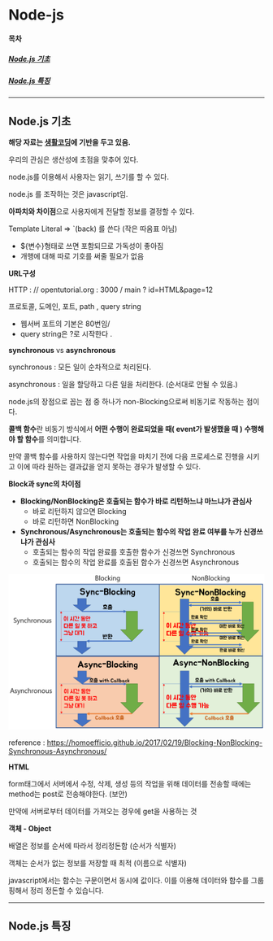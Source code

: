 # Node-js

**목차**

##### [Node.js 기초](#Node.js-기초-1)

##### [Node.js 특징](#Node.js-특징-1)



---


## Node.js 기초

**해당 자료는 [생활코딩](#https://opentutorials.org/course/3332/21028)에 기반을 두고 있음.**


우리의 관심은 생산성에 초점을 맞추어 있다. 

node.js를 이용해서 사용자는 읽기, 쓰기를 할 수 있다.



node.js 를 조작하는 것은 javascript임.



**아파치와 차이점**으로 사용자에게 전달할 정보를 결정할 수 있다.



Template Literal => `(back) 를 쓴다 (작은 따옴표 아님)

- ${변수}형태로 쓰면 포함되므로 가독성이 좋아짐
- 개행에 대해 따로 기호를 써줄 필요가 없음



**URL구성**

HTTP : // opentutorial.org : 3000 / main ? id=HTML&page=12

프로토콜, 도메인, 포트, path , query string

- 웹서버 포트의 기본은 80번임/
- query string은 ?로 시작한다 .



**synchronous** vs **asynchronous**

synchronous : 모든 일이 순차적으로 처리된다.

asynchronous : 일을 할당하고 다른 일을 처리한다. (순서대로 안될 수 있음.)



node.js의 장점으로 꼽는 점 중 하나가 non-Blocking으로써 비동기로 작동하는 점이다.

**콜백 함수**란 비동기 방식에서 **어떤 수행이 완료되었을 때( event가 발생했을 때 ) 수행해야 할 함수**를 의미합니다.

만약 콜백 함수를 사용하지 않는다면 작업을 마치기 전에 다음 프로세스로 진행을 시키고 이에 따라 원하는 결과값을 얻지 못하는 경우가 발생할 수 있다.



**Block과 sync의 차이점**

- **Blocking/NonBlocking은 호출되는 함수가 바로 리턴하느냐 마느냐가 관심사**
  - 바로 리턴하지 않으면 Blocking
  - 바로 리턴하면 NonBlocking
- **Synchronous/Asynchronous는 호출되는 함수의 작업 완료 여부를 누가 신경쓰냐가 관심사**
  - 호출되는 함수의 작업 완료를 호출한 함수가 신경쓰면 Synchronous
  - 호출되는 함수의 작업 완료를 호출된 함수가 신경쓰면 Asynchronous

<img src="./assets/sync_async.png">

reference : https://homoefficio.github.io/2017/02/19/Blocking-NonBlocking-Synchronous-Asynchronous/



**HTML**

form태그에서 서버에서 수정, 삭제, 생성 등의 작업을 위해 데이터를 전송할 때에는 method는 post로 전송해야한다. (보안)

만약에 서버로부터 데이터를 가져오는 경우에 get을 사용하는 것



**객체 - Object**

배열은 정보를 순서에 따라서 정리정돈함 (순서가 식별자)

객체는 순서가 없는 정보를 저장할 때 최적 (이름으로 식별자)

javascript에서는 함수는 구문이면서 동시에 값이다. 이를 이용해 데이터와 함수를 그룹핑해서 정리 정돈할 수 있습니다.

---
## Node.js 특징

